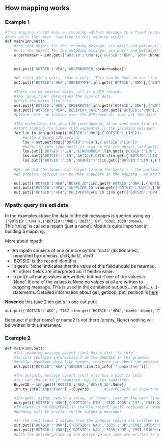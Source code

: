 ## How mapping works

### Example 1

```python
#this mapping script maps an incoming edifact message to a fixed record file.
#bots calls the 'main' function in this mapping script 
def main(inn,out): 
	#inn: the object for the incoming message; via get() and getloop() the content of the message can be accessed. 
    #out: the object for the outgoing message; via put() and putloop() content is written for this message.  
    ordernumber = inn.get({'BOTSID':'UNH'},{'BOTSID':'BGM','1004':None}) #get the order-number. 
                                                                         #The order-number is in field '1004' of record BGM.
	                                                                     #Record BGM is nested under record UNH.
	out.put({'BOTSID':'HEA','ORDERNUMBER':ordernumber})                  #put the order-number in the outgoing fixed message, field 'ORDERNUMBER' in record HEA.
    
    #We first did a get(), than a put(). This can be done in one line:
	out.put({'BOTSID':'HEA','ORDERTYPE':inn.get({'BOTSID':'UNH'},{'BOTSID':'BGM','C002.1001':None})})
    
	#There can be several dates, all in a DTM record.
    #The 'qualifier' determines the type of date.
    #Fetch the dates like this:
	out.put({'BOTSID':'HEA','ORDERDATE':inn.get({'BOTSID':'UNH'},{'BOTSID':'DTM','C507.2005':'137','C507.2380':None})})   	#get statement ONLY looks for DTM with qualifier 137
	out.put({'BOTSID':'HEA','DELIVERY_DATE':inn.get({'BOTSID':'UNH'},{'BOTSID':'DTM','C507.2005':'2','C507.2380':None})})
	#please note: no looping over the DTM-records, just get the data! 
    
    #The orderlines are in a LIN-recordgroup; so we want each line in its own fixed LIN-record. 
    #start looping the lines (LIN-segments) in the incoming message: 
    for lin in inn.getloop({'BOTSID':'UNH'},{'BOTSID':'LIN'}): 
    	#write a fixed LIN record: 
        lou = out.putloop({'BOTSID':'HEA'},{'BOTSID':'LIN'}) 
        #Note: in this loop get() is used on the lin-object, and put() is used for the lou-object!
		lou.put({'BOTSID':'LIN','LINENUMBER':lin.get({'BOTSID':'LIN','1082':None})})
		lou.put({'BOTSID':'LIN','ARTICLE_GTIN':lin.get({'BOTSID':'LIN','C212.7140':None})})
		lou.put({'BOTSID':'LIN','QUANTITY':lin.get({'BOTSID':'LIN'},{'BOTSID':'QTY','C186.6063':'21','C186.6060':None})})
        
	#OK, we did the lines, but forgot to map the party's - the parties are before the lines in the incoming message. 
    #No problem, get/put can be done anywhere in the mapping - we are NOT looping the incoming or outgoing message:
    
	out.put({'BOTSID':'HEA','BUYER_ID':inn.get({'BOTSID':'UNH'},{'BOTSID':'NAD','3035':'BY','C082.3039':None})})
	out.put({'BOTSID':'HEA','SUPPLIER_ID':inn.get({'BOTSID':'UNH'},{'BOTSID':'NAD','3035':'SU','C082.3039':None})})
	out.put({'BOTSID':'HEA','DELIVERYPLACE_ID':inn.get({'BOTSID':'UNH'},{'BOTSID':'NAD','3035':'DP','C082.3039':None})})
```

### Mpath: query the edi data

In the examples above the data in the edi messages is queried using eg
`{'BOTSID':'UNH'},{'BOTSID':'NAD','3035':'BY','C082.3039':None}`.  
This 'thing' is called a mpath (just a name). Mpath is quite important
in building a mapping.

More about mpath:

-   An mpath consists of one or more python 'dicts' (dictionaries),
    separated by commas: *dict1,dict2, dict3*
-   'BOTSID' is the record identifier.
-   in get(): 'None' indicates that the value of this field should be
    returned. All others fields are interpreted as: if field==value.
-   in put(): all name-values are written, but not if one of the values
    is 'None'. If one of the values is None no values at all are written
    to outgoing message. This is used in the combined
    out.put(...inn.get(...)...)-statements.
     Detailed information about get, getloop, put, putloop is
    [here](MappingFunction.md#Get:_retrieve_data_from_message)


**Never** do this (use 2 inn.get's in one out.put):

    out.put({'BOTSID':'ADD','7747':inn.get('BOTSID':'HEA','name1':None),'7749':inn.get('BOTSID':'HEA','name2':None)})} 

Because: if either name1 or name2 is not there (empty, None) nothing
will be written in this statement.


### Example 2

```python
def main(inn,out):
    #The incoming message object (inn) has a dict 'ta_info'. 
    #ta_info contains information from the QUERIES in the grammar;
    #mostly  envelope data like sender, reciever etc.about the message as specified in the grammar (queries, SUBTRANSLATION). 
    out.put({'BOTSID':'HEA','SENDER':inn.ta_info['frompartner']})

    #The outgoing message object (out) also has a dict ta_info. 
    #You can change it if required. eg. to set topartner:
    BuyerID = inn.get({'BOTSID':'HEA','BUYER_ID':None})
    inn.ta_info['topartner'] = BuyerID       #use BuyerID as topartner (when eveloping)

    #Inn-get() either return a value, or 'None'. Look at the next line:
    out.put({'BOTSID':'UNH'},{'BOTSID':'DTM','C507.2005':'137','C507.2380':inn.get({'BOTSID':'HEA','ORDERDATE':None})})    
    #if there is no ORDERDATE in the HEA record, put() receives a 'None'-value. 
    #Nothing will be written to the outgoing message! 

    #in the next lines 2 values from the inhouse record are written to the same record:
    out.put({'BOTSID':'UNH'},{'BOTSID':'NAD','3035':'DP','C082.3055':'9','C082.3039':inn.get({'BOTSID':'HEA','DELIVERYPLACE_ID':None})})
    out.put({'BOTSID':'UNH'},{'BOTSID':'NAD','3035':'DP','C058.3036':inn.get({'BOTSID':'HEA','DELIVERYPLACE_NAME':None})})
    #both the deliveryplace_id and deliveryplace_name are written to a NAD-record with qualifier 'BY .

```
